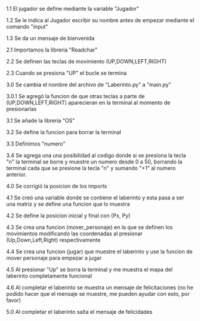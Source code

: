 1.1 El jugador se define mediante la variable "Jugador" 

1.2 Se le indica al Jugador escribir su nombre antes de empezar mediante el comando "input" 

1.3 Se da un mensaje de bienvenida 

2.1 Importamos la libreria "Readchar"

2.2 Se definen las teclas de movimiento (UP,DOWN,LEFT,RIGHT)

2.3 Cuando se presiona "UP" el bucle se termina

3.0 Se cambia el nombre del archivo de "Laberinto.py" a "main.py"

3.0.1 Se agregó la funcion de que otras teclas a parte de (UP,DOWN,LEFT,RIGHT) aparecieran en la terminal al momento de presionarlas

3.1 Se añade la libreria "OS"

3.2 Se define la funcion para borrar la terminal

3.3 Definimos "numero"

3.4 Se agrega una una posibilidad al codigo donde si se presiona la tecla "n" la terminal se borre y muestre un numero desde 0 a 50, borrando la terminal cada que se presione la tecla "n" y sumando "+1" al numero anterior.

4.0 Se corrigió la posicion de los imports

4.1 Se creó una variable donde se contiene el laberinto y esta pasa a ser una matriz y se define una funcion que lo muestra

4.2 Se define la posicion inicial y final con (Px, Py)

4.3 Se crea una funcion (mover_personaje) en la que se definen los movimientos modificando las coordenadas al presionar (Up,Down,Left,Right) respectivamente

4.4 Se crea una funcion (jugar) que muestre el laberinto y use la funcion de mover personaje para empezar a jugar

4.5 Al presionar "Up" se borra la terminal y me muestra el mapa del laberinto completamente funcional

4.6 Al completar el laberinto se muestra un mensaje de felicitaciones (no he podido hacer que el mensaje se muestre, me pueden ayudar con esto, por favor)

5.0 Al completar el laberinto salta el mensaje de felicidades

